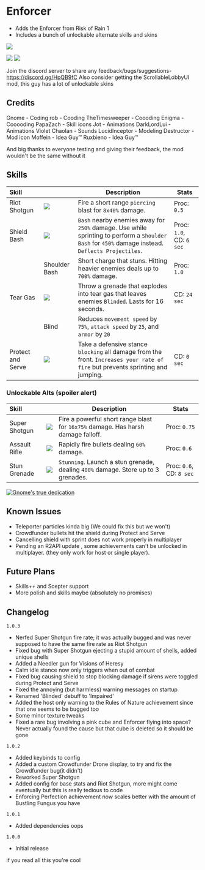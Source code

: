 # Enforcer
- Adds the Enforcer from Risk of Rain 1
- Includes a bunch of unlockable alternate skills and skins

[![](https://i.imgur.com/GPy5UfP.png)]()

[![](https://i.imgur.com/lVOcJCY.png)]()
[![](https://i.imgur.com/wVL1Ilk.png)]()

Join the discord server to share any feedback/bugs/suggestions- https://discord.gg/HpQB9fC
Also consider getting the ScrollableLobbyUI mod, this guy has a lot of unlockable skins

## Credits
Gnome - Coding
rob - Cooding
TheTimesweeper - Coooding
Enigma - Cooooding
PapaZach - Skill icons
Jot - Animations
DarkLordLui - Animations
Violet Chaolan - Sounds
LucidInceptor - Modeling
Destructor - Mod icon
Moffein - Idea Guy™
Ruxbieno - Idea Guy™

And big thanks to everyone testing and giving their feedback, the mod wouldn't be the same without it

## Skills

| Skill | | Description | Stats |
|:-|-|------|---|
| Riot Shotgun | ![](https://i.imgur.com/QgTZQqj.png) | Fire a short range `piercing` blast for `8x40%` damage. | Proc: `0.5` |
| Shield Bash | ![](https://i.imgur.com/6iWFhOv.png) | `Bash` nearby enemies away for `250%` damage. Use while sprinting to perform a `Shoulder Bash` for `450%` damage instead. `Deflects Projectiles`. | Proc: `1.0`, CD: `6 sec` |
|  | Shoulder Bash | Short charge that stuns. Hitting heavier enemies deals up to `700%` damage. | Proc: `1.0` |
| Tear Gas | ![](https://i.imgur.com/sb1CzFt.png) | Throw a grenade that explodes into tear gas that leaves enemies `Blinded`. Lasts for 16 seconds. | CD: `24 sec` |
|  | Blind | Reduces `movement speed` by `75%`, `attack speed` by `25`, and `armor` by `20`|
| Protect and Serve | ![](https://i.imgur.com/y7JWEzx.png) | Take a defensive stance `blocking` all damage from the front. `Increases your rate of fire` but prevents sprinting and jumping. | CD: `0 sec` |

### Unlockable Alts (spoiler alert)

| Skill | | Description | Stats |
|:-|-|------|---|
| Super Shotgun | ![](https://i.imgur.com/fJk3Iwn.png) | Fire a powerful short range blast for `16x75%` damage. Has harsh damage falloff. | Proc: `0.75` |
| Assault Rifle | ![](https://i.imgur.com/VV3t6HU.png) | Rapidly fire bullets dealing `60%` damage. | Proc: `0.6` |
| Stun Grenade | ![](https://i.imgur.com/yuL8mB2.png) | `Stunning`. Launch a stun grenade, dealing `400%` damage. Store up to 3 grenades. | Proc: `0.6`, CD: `8 sec` |

[![Gnome's true dedication](https://i.imgur.com/txUzvAY.png)]()

## Known Issues
- Teleporter particles kinda big (We could fix this but we won't)
- Crowdfunder bullets hit the shield during Protect and Serve 
- Cancelling shield with sprint does not work properly in multiplayer
- Pending an R2API update , some achievements can't be unlocked in multiplayer. (they only work for host or single player).

## Future Plans
- Skills++ and Scepter support
- More polish and skills maybe (absolutely no promises)

## Changelog
`1.0.3`
- Nerfed Super Shotgun fire rate; it was actually bugged and was never supposed to have the same fire rate as Riot Shotgun
- Fixed bug with Super Shotgun ejecting a stupid amount of shells, added unique shells
- Added a Needler gun for Visions of Heresy
- Calm idle stance now only triggers when out of combat
- Fixed bug causing shield to stop blocking damage if sirens were toggled during Protect and Serve
- Fixed the annoying (but harmless) warning messages on startup
- Renamed 'Blinded' debuff to 'Impaired'
- Added the host only warning to the Rules of Nature achievement since that one seems to be bugged too
- Some minor texture tweaks
- Fixed a rare bug involving a pink cube and Enforcer flying into space? Never actually found the cause but that cube is deleted so it should be gone

`1.0.2`
- Added keybinds to config
- Added a custom Crowdfunder Drone display, to try and fix the Crowdfunder bug(it didn't)
- Reworked Super Shotgun
- Added config for base stats and Riot Shotgun, more might come eventually but this is really tedious to code
- Enforcing Perfection achievement now scales better with the amount of Bustling Fungus you have

`1.0.1`
- Added dependencies oops

`1.0.0`
- Initial release

if you read all this you're cool